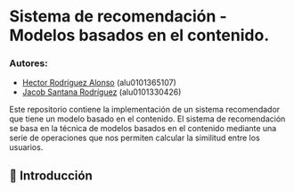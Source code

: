 # Sistema de recomendación - Modelos basados en el contenido.
### Autores:
* [Hector Rodríguez Alonso](https://github.com/alu0101365107) (alu0101365107)
* [Jacob Santana Rodríguez](https://github.com/Jacobsrguez) (alu0101330426)
  
Este repositorio contiene la implementación de un sistema recomendador que tiene un modelo basado en el contenido. El sistema de recomendación se basa en la técnica de modelos basados en el contenido mediante una serie de operaciones que nos permiten calcular la similitud entre los usuarios.  
## 📌 Introducción
